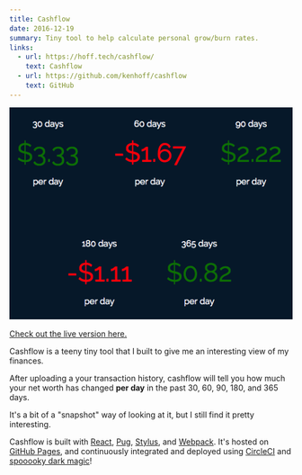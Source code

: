 ```yaml
---
title: Cashflow
date: 2016-12-19
summary: Tiny tool to help calculate personal grow/burn rates.
links:
  - url: https://hoff.tech/cashflow/
    text: Cashflow
  - url: https://github.com/kenhoff/cashflow
    text: GitHub
---
```


[![Screenshot from Cashflow](screenshot.png)](https://hoff.tech/cashflow/)

[Check out the live version here.](https://hoff.tech/cashflow/)

Cashflow is a teeny tiny tool that I built to give me an interesting view of my finances.

After uploading a your transaction history, cashflow will tell you how much your net worth has changed **per day** in the past 30, 60, 90, 180, and 365 days.

It's a bit of a "snapshot" way of looking at it, but I still find it pretty interesting.

Cashflow is built with [React](https://facebook.github.io/react/), [Pug](https://pugjs.org/), [Stylus](http://stylus-lang.com/), and [Webpack](https://webpack.github.io/). It's hosted on [GitHub Pages](https://pages.github.com/), and continuously integrated and deployed using [CircleCI](http://circleci.com/) and [spooooky dark magic](https://github.com/kenhoff/cashflow/blob/master/deploy.sh)!
